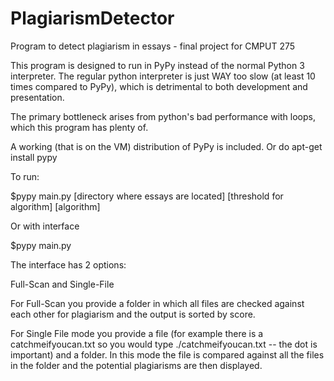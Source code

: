 # PlagiarismDetector
Program to detect plagiarism in essays - final project for CMPUT 275

This program is designed to run in PyPy instead of the normal Python 3 interpreter.
The regular python interpreter is just WAY too slow (at least 10 times compared to PyPy),
which is detrimental to both development and presentation.

The primary bottleneck arises from python's bad performance with loops, which this program has plenty of.

A working (that is on the VM) distribution of PyPy is included. Or do apt-get install pypy

To run:

$pypy main.py [directory where essays are located] [threshold for algorithm] [algorithm]

Or with interface

$pypy main.py

The interface has 2 options:

Full-Scan and Single-File

For Full-Scan you provide a folder in which all files are checked against each other for plagiarism and the output is sorted by score.

For Single File mode you provide a file (for example there is a catchmeifyoucan.txt so you would type ./catchmeifyoucan.txt -- the dot is important) and a folder. In this mode the file is compared against all the files in the folder and the potential plagiarisms are then displayed.
